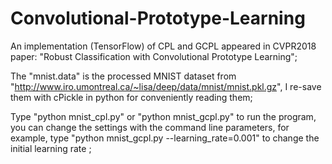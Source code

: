 # Convolutional-Prototype-Learning
An implementation (TensorFlow) of CPL and GCPL appeared in CVPR2018 paper: "Robust Classification with Convolutional Prototype Learning";

The "mnist.data" is the processed MNIST dataset from "http://www.iro.umontreal.ca/~lisa/deep/data/mnist/mnist.pkl.gz", I re-save them with cPickle in python for conveniently reading them; 

Type "python mnist_cpl.py" or "python mnist_gcpl.py" to run the program, you can change the settings with the command line parameters, for example, type "python mnist_gcpl.py --learning_rate=0.001" to change the initial learning rate ;

